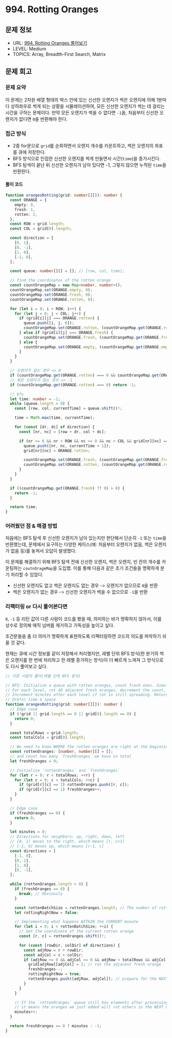 # 994. Rotting Oranges

## 문제 정보

- URL: [994. Rotting Oranges 풀어보기](https://leetcode.com/problems/rotting-oranges/description/?envType=study-plan-v2&envId=leetcode-75)
- LEVEL: Medium
- TOPICS: Array, Breadth-First Search, Matrix

## 문제 회고

### 문제 요약

이 문제는 2차원 배열 형태의 박스 안에 있는 신선한 오렌지가 썩은 오렌지에 의해 1분마다 상하좌우로 썩게 되는 상황을 시뮬레이션하여, 모든 신선한 오렌지가 썩는 데 걸리는 시간을 구하는 문제이다. 만약 모든 오렌지가 썩을 수 없다면 `-1`을, 처음부터 신선한 오렌지가 없다면 `0`을 반환해야 한다.

### 접근 방식

- 2중 for문으로 `grid`를 순회하면서 오렌지 개수를 카운트하고, 썩은 오렌지의 좌표를 큐에 저장한다.
- BFS 방식으로 인접한 신선한 오렌지를 썩게 만들면서 시간(`time`)을 증가시킨다.
- BFS 탐색이 끝난 뒤 신선한 오렌지가 남아 있다면 -1, 그렇지 않으면 누적된 `time`을 반환한다.

#### 풀이 코드

```typescript
function orangesRotting(grid: number[][]): number {
  const ORANGE = {
    empty: 0,
    fresh: 1,
    rotten: 2,
  };
  const ROW = grid.length;
  const COL = grid[0].length;

  const direction = [
    [0, 1],
    [0, -1],
    [1, 0],
    [-1, 0],
  ];

  const queue: number[][] = []; // [row, col, time];

  // find the coordinates of the rotten orange
  const countOrangeMap = new Map<number, number>();
  countOrangeMap.set(ORANGE.empty, 0);
  countOrangeMap.set(ORANGE.fresh, 0);
  countOrangeMap.set(ORANGE.rotten, 0);

  for (let i = 0; i < ROW; i++) {
    for (let j = 0; j < COL; j++) {
      if (grid[i][j] === ORANGE.rotten) {
        queue.push([i, j, 0]);
        countOrangeMap.set(ORANGE.rotten, (countOrangeMap.get(ORANGE.rotten) ?? 0) + 1);
      } else if (grid[i][j] === ORANGE.fresh) {
        countOrangeMap.set(ORANGE.fresh, (countOrangeMap.get(ORANGE.fresh) ?? 0) + 1);
      } else {
        countOrangeMap.set(ORANGE.empty, (countOrangeMap.get(ORANGE.empty) ?? 0) + 1);
      }
    }
  }

  // 오렌지가 없는 경우 => 0
  if (countOrangeMap.get(ORANGE.rotten) === 0 && countOrangeMap.get(ORANGE.fresh) === 0) return 0;
  // 썪은 오렌지가 없는 경우 => -1
  if (countOrangeMap.get(ORANGE.rotten) === 0) return -1;

  // bfs
  let time: number = -1;
  while (queue.length > 0) {
    const [row, col, currentTime] = queue.shift()!;

    time = Math.max(time, currentTime);

    for (const [dr, dc] of direction) {
      const [nr, nc] = [row + dr, col + dc];

      if (nr >= 0 && nr < ROW && nc >= 0 && nc < COL && grid[nr][nc] === ORANGE.fresh) {
        queue.push([nr, nc, currentTime + 1]);
        grid[nr][nc] = ORANGE.rotten;

        countOrangeMap.set(ORANGE.fresh, (countOrangeMap.get(ORANGE.fresh) ?? 0) - 1);
        countOrangeMap.set(ORANGE.rotten, (countOrangeMap.get(ORANGE.rotten) ?? 0) + 1);
      }
    }
  }

  if ((countOrangeMap.get(ORANGE.fresh) ?? 0) > 0) {
    return -1;
  }

  return time;
}
```

### 어려웠던 점 & 해결 방법

처음에는 BFS 탐색 후 신선한 오렌지가 남아 있는지만 판단해서 단순히 `-1` 또는 `time`을 반환했는데, 문제에서 요구하는 다양한 케이스(예: 처음부터 오렌지가 없음, 썩은 오렌지가 없음 등)를 놓쳐서 오답이 발생했다.

이 문제를 해결하기 위해 BFS 탐색 전에 신선한 오렌지, 썩은 오렌지, 빈 칸의 개수를 카운팅하는 `coutnOrageMap`을 도입했. 이를 통해 다음과 같은 초기 조건들을 명확하게 분기 처리할 수 있었다.

- 신선한 오렌지도 없고 썩은 오렌지도 없는 경우 -> 오렌지가 없으므로 `0`을 반환
- 썩은 오렌지가 없는 경우 -> 신선한 오렌지가 썩을 수 없으므로 `-1`을 반환

### 리팩터링 or 다시 풀어본다면

`0`, `-1` 등 리턴 값이 다른 사람이 코드를 봤을 때, 의미하는 바가 명확하지 않아서, 이를 상수로 정의해 매직 넘버를 제거하고 가독성을 높이고 싶다.

조건문들을 좀 더 의미가 명확하게 표현하도록 리팩터링하면 코드의 의도를 파악하기 쉬울 것 같다.

현재는 큐에 시간 정보를 같이 저장해서 처리했지만, 레벨 단위 BFS 방식(한 분기의 썩은 오렌지를 한 번에 처리하고 한 레벨 증가하는 방식)이 더 빠르게 느껴져 그 방식으로도 다시 풀어보고 싶다.

```typescript
// 다른 사람의 풀이(레벨 단위 BFS 방식)

// BFS: Initialize a queue with rotten oranges, count fresh ones. Simulate minute-by-minute rotting by processing levels of the BFS. The key is counting a minute after you finish processing all the oranges that were rotten at the start of that minute.
// For each level, rot 4D adjacent fresh oranges, decrement the count, and enqueue the newly rotten ones
// Increment minutes after each level if rot is still spreading. Return total minutes (levels) if all fresh oranges rot, else return -1
// O(m*n) time & space
function orangesRotting(grid: number[][]): number {
  // Edge case
  if (!grid || grid.length == 0 || grid[0].length == 0) {
    return 0;
  }

  const totalRows = grid.length;
  const totalCols = grid[0].length;

  // We need to know WHERE the rotten oranges are right at the beginning
  const rottenOranges: [number, number][] = [];
  // and count how many `freshOranges` we have in total
  let freshOranges = 0;

  // Initialize `rottenOranges` and `freshOranges`
  for (let r = 0; r < totalRows; ++r) {
    for (let c = 0; c < totalCols; ++c) {
      if (grid[r][c] == 2) rottenOranges.push([r, c]);
      if (grid[r][c] == 1) freshOranges++;
    }
  }

  // Edge case
  if (freshOranges == 0) {
    return 0;
  }

  let minutes = 0;
  // Directions for neighbors: up, right, down, left
  // [0, 1] moves to the right, which means [r, c+1]
  // [-1, 0] moves up, which means [r-1, c]
  const directions = [
    [-1, 0],
    [0, 1],
    [1, 0],
    [0, -1],
  ];

  while (rottenOranges.length > 0) {
    if (freshOranges == 0) {
      break; // Obviously
    }

    const rottenBatchSize = rottenOranges.length; // The number of rotting oranges in the CURRENT minute (i.e. the current "level" of BFS)
    let rottingRightNow = false;

    // Implementing what happens WITHIN the CURRENT minute
    for (let i = 0; i < rottenBatchSize; ++i) {
      // Get the coordinate of the current rotten orange
      const [r, c] = rottenOranges.shift()!;

      for (const [rowDir, colDir] of directions) {
        const adjRow = r + rowDir;
        const adjCol = c + colDir;
        if (adjRow >= 0 && adjCol >= 0 && adjRow < totalRows && adjCol < totalCols && grid[adjRow][adjCol] == 1) {
          grid[adjRow][adjCol] = 2; // rot the adjacent fresh orange
          freshOranges--;
          rottingRightNow = true;
          rottenOranges.push([adjRow, adjCol]); // prepare for the NEXT minute
        }
      }
    }

    // If the `rottenOranges` queue still has elements after processing the current minute,
    // it means the oranges we just added will rot others in the NEXT minute.
    minutes++;
  }

  return freshOranges == 0 ? minutes : -1;
}
```
